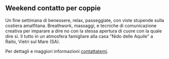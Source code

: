 ## Weekend contatto per coppie

Un fine settimana di benessere, relax, passeggiate, con viste stupende sulla costiera amalfitana. Breathwork, massaggi, e tecniche di comunicazione creativa per imparare a dire no con la stessa apertura di cuore con la quale dire si. Il tutto in un atmosfera famigliare alla casa "Nido delle Aquile" a Raito, Vietri sul Mare (SA).

Per dettagli e maggiori informazioni [contattatemi](../contatto).
